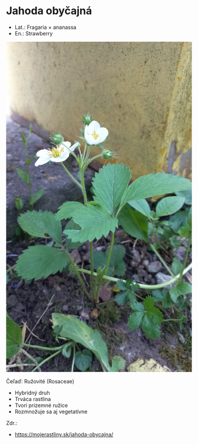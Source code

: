 # Jahoda obyčajná
- Lat.: Fragaria × ananassa
- En.: Strawberry

![Jahoda obyčajná](./strawberry.jpg "Jahoda obyčajná")

Čeľaď: Ružovité (Rosaceae)

- Hybridný druh
- Trváca rastlina
- Tvorí prízemné ružice
- Rozmnožuje sa aj vegetatívne

Zdr.:
- https://mojerastliny.sk/jahoda-obycajna/